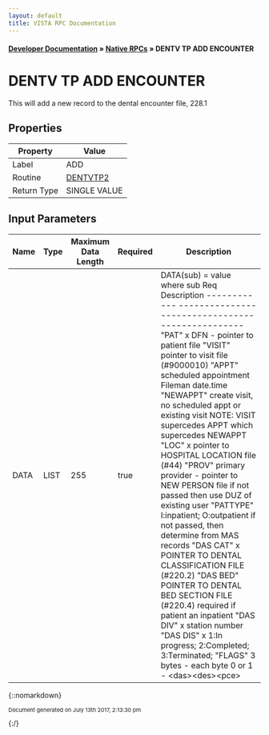 ```yaml
---
layout: default
title: VISTA RPC Documentation
---
```


#### [Developer Documentation](../index) &#187; [Native RPCs](TableOfContents) &#187; DENTV TP ADD ENCOUNTER<br/>
# DENTV TP ADD ENCOUNTER

This will add a new record to the dental encounter file, 228.1

## Properties

Property | Value
--- | ---
Label | ADD
Routine | [DENTVTP2](http://code.osehra.org/dox/Routine_DENTVTP2_source.html)
Return Type | SINGLE VALUE


## Input Parameters

Name | Type | Maximum Data Length | Required | Description
--- | --- | --- | --- | ---
DATA | LIST | 255 | true | DATA(sub) &#x3D; value  where    sub     Req  Description ---------  ---  ------------------------------------------------- &quot;PAT&quot;       x   DFN - pointer to patient file &quot;VISIT&quot;         pointer to visit file (#9000010) &quot;APPT&quot;          scheduled appointment Fileman date.time &quot;NEWAPPT&quot;       create visit, no scheduled appt or existing visit                 NOTE: VISIT supercedes APPT which supercedes NEWAPPT &quot;LOC&quot;       x   pointer to HOSPITAL LOCATION file (#44) &quot;PROV&quot;          primary provider - pointer to NEW PERSON file                 if not passed then use DUZ of existing user &quot;PATTYPE&quot;       I:inpatient; O:outpatient                    if not passed, then determine from MAS records &quot;DAS CAT&quot;   x   POINTER TO DENTAL CLASSIFICATION FILE (#220.2) &quot;DAS BED&quot;       POINTER TO DENTAL BED SECTION FILE (#220.4)                    required if patient an inpatient &quot;DAS DIV&quot;   x   station number &quot;DAS DIS&quot;   x   1:In progress; 2:Completed; 3:Terminated; &quot;FLAGS&quot;         3 bytes - each byte 0 or 1 - &lt;das&gt;&lt;des&gt;&lt;pce&gt;



{::nomarkdown} <br/><p style="font-size: 11px">Document generated on July 13th 2017, 2:13:30 pm</p>{:/}